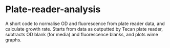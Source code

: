 # Plate-reader-analysis
A short code to normalise OD and fluorescence from plate reader data, and calculate growth rate.
Starts from data as outputted by Tecan plate reader, subtracts OD blank (for media) and fluorescence blanks, and plots wime graphs.
